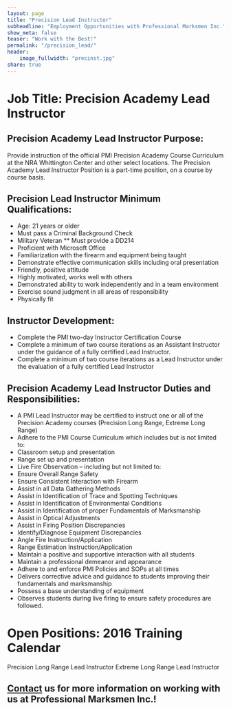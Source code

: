 ```yaml
---
layout: page
title: "Precision Lead Instructor"
subheadline: "Employment Opportunities with Professional Marksmen Inc."
show_meta: false
teaser: "Work with the Best!"
permalink: "/precision_lead/"
header:
    image_fullwidth: "precinst.jpg"
share: true
---
```


# Job Title:  Precision Academy Lead Instructor

## Precision Academy Lead Instructor Purpose:

Provide instruction of the official PMI Precision Academy Course Curriculum at the NRA Whittington Center and other select locations.  The Precision Academy Lead Instructor Position is a part-time position, on a course by course basis.

 
## Precision Lead Instructor Minimum Qualifications:

* Age: 21 years or older
* Must pass a Criminal Background Check
* Military Veteran
   ** Must provide a DD214
* Proficient with Microsoft Office
* Familiarization with the firearm and equipment being taught
* Demonstrate effective communication skills including oral presentation
* Friendly, positive attitude
* Highly motivated, works well with others
* Demonstrated ability to work independently and in a team environment
* Exercise sound judgment in all areas of responsibility
* Physically fit

## Instructor Development:

* Complete the PMI two-day Instructor Certification Course
* Complete a minimum of two course iterations as an Assistant Instructor under the guidance of a fully certified Lead Instructor.
* Complete a minimum of two course iterations as a Lead Instructor under the evaluation of a fully certified Lead Instructor

## Precision Academy Lead Instructor Duties and Responsibilities:

* A PMI Lead Instructor may be certified to instruct one or all of the Precision Academy courses (Precision Long Range, Extreme Long Range)
* Adhere to the PMI Course Curriculum which includes but is not limited to:
* Classroom setup and presentation
* Range set up and presentation
* Live Fire Observation – including but not limited to:
* Ensure Overall Range Safety
* Ensure Consistent Interaction with Firearm
* Assist in all Data Gathering Methods
* Assist in Identification of Trace and Spotting Techniques
* Assist in Identification of Environmental Conditions
* Assist in Identification of proper Fundamentals of Marksmanship
* Assist in Optical Adjustments
* Assist in Firing Position Discrepancies
* Identify/Diagnose Equipment Discrepancies
* Angle Fire Instruction/Application
* Range Estimation Instruction/Application
* Maintain a positive and supportive interaction with all students
* Maintain a professional demeanor and appearance
* Adhere to and enforce PMI Policies and SOPs at all times
* Delivers corrective advice and guidance to students improving their fundamentals and marksmanship
* Possess a base understanding of equipment
* Observes students during live firing to ensure safety procedures are followed.

 
# Open Positions:  2016 Training Calendar

Precision Long Range Lead Instructor
Extreme Long Range Lead Instructor

## [Contact](/contact/) us for more information on working with us at Professional Marksmen Inc.!
 
 

 
